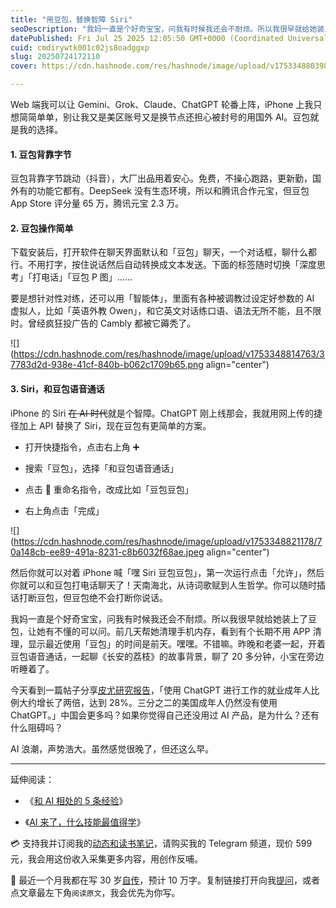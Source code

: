 ```yaml
---
title: "用豆包，替换智障 Siri"
seoDescription: "我妈一直是个好奇宝宝，问我有时候我还会不耐烦。所以我很早就给她装上了豆包，让她有不懂的可以问。前几天帮她清理手机内存，看到有个长期不用 APP 清理，显示最近使用「豆包」的时间是前天。嘿嘿。不错嘛。"
datePublished: Fri Jul 25 2025 12:05:50 GMT+0000 (Coordinated Universal Time)
cuid: cmdirywtk001c02js8oadggxp
slug: 20250724172110
cover: https://cdn.hashnode.com/res/hashnode/image/upload/v1753348803985/13cd3949-8df6-4684-90dc-653ee78fcc06.jpeg

---
```


Web 端我可以让 Gemini、Grok、Claude、ChatGPT 轮番上阵，iPhone 上我只想简简单单，别让我又是美区账号又是换节点还担心被封号的用国外 AI。豆包就是我的选择。

#### 1\. 豆包背靠字节

豆包背靠字节跳动（抖音），大厂出品用着安心。免费，不操心跑路，更新勤，国外有的功能它都有。DeepSeek 没有生态环境，所以和腾讯合作元宝，但豆包 App Store 评分量 65 万，腾讯元宝 2.3 万。

#### 2\. 豆包操作简单

下载安装后，打开软件在聊天界面默认和「豆包」聊天，一个对话框，聊什么都行。不用打字，按住说话然后自动转换成文本发送。下面的标签随时切换「深度思考」「打电话」「豆包 P 图」……

要是想针对性对练，还可以用「智能体」，里面有各种被调教过设定好参数的 AI 虚拟人，比如「英语外教 Owen」，和它英文对话练口语、语法无所不能，且不限时。曾经疯狂投广告的 Cambly 都被它薅秃了。

![](https://cdn.hashnode.com/res/hashnode/image/upload/v1753348814763/37783d2d-938e-41cf-840b-b062c1709b65.png align="center")

#### 3\. Siri，和豆包语音通话

iPhone 的 Siri <s>在 AI 时代</s>就是个智障。ChatGPT 刚上线那会，我就用网上传的捷径加上 API 替换了 Siri，现在豆包有更简单的方案。

* 打开快捷指令，点击右上角 ➕
    
* 搜索「豆包」，选择「和豆包语音通话」
    
* 点击 🔽 重命名指令，改成比如「豆包豆包」
    
* 右上角点击「完成」
    

![](https://cdn.hashnode.com/res/hashnode/image/upload/v1753348821178/70a148cb-ee89-491a-8231-c8b6032f68ae.jpeg align="center")

然后你就可以对着 iPhone 喊「嘿 Siri 豆包豆包」，第一次运行点击「允许」，然后你就可以和豆包打电话聊天了！天南海北，从诗词歌赋到人生哲学。你可以随时插话打断豆包，但豆包绝不会打断你说话。

我妈一直是个好奇宝宝，问我有时候我还会不耐烦。所以我很早就给她装上了豆包，让她有不懂的可以问。前几天帮她清理手机内存，看到有个长期不用 APP 清理，显示最近使用「豆包」的时间是前天。嘿嘿。不错嘛。昨晚和老婆一起，开着豆包语音通话，一起聊《长安的荔枝》的故事背景，聊了 20 多分钟，小宝在旁边听睡着了。

今天看到一篇帖子分享[皮尤研究报告](https://www.pewresearch.org/short-reads/2025/06/25/34-of-us-adults-have-used-chatgpt-about-double-the-share-in-2023/)，「使用 ChatGPT 进行工作的就业成年人比例大约增长了两倍，达到 28%。三分之二的美国成年人仍然没有使用 ChatGPT。」中国会更多吗？如果你觉得自己还没用过 AI 产品，是为什么？还有什么阻碍吗？

AI 浪潮，声势浩大。虽然感觉很晚了，但还这么早。

---

延伸阅读：

* 《[和 AI 相处的 5 条经验](https://mp.weixin.qq.com/s/6JQsLzzg06LU872UW_j7bw)》
    
* 《[AI 来了，什么技能最值得学](https://mp.weixin.qq.com/s/ifldCMLTSb1Ir-qcyoa5rw)》
    

💳 支持我并订阅我的[动态和读书笔记](https://mp.weixin.qq.com/s/u9sg3KBe9k3L3oOUZcRd5w)，请购买我的 Telegram 频道，现价 599 元，我会用这份收入采集更多内容，用创作反哺。

📖 最近一个月我都在写 30 岁[自传](https://mp.weixin.qq.com/s?__biz=MzI3MzU5MDA1OQ==&mid=2247488741&idx=1&sn=3aca11b2f15bcb82156b45c8a69ae937&chksm=eb21a6a1dc562fb7bbf6242bc1a68995eba7b560a49627ac031e129b33aa29a624896186a2a3#rd)，预计 10 万字。复制链接打开向我[提问](https://wj.qq.com/s2/15897499/4fe9/)，或者点文章最左下角`阅读原文`，我会优先为你写。